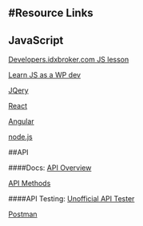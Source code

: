 #Resource Links
----
## JavaScript
[Developers.idxbroker.com JS lesson](https://developers.idxbroker.com/modules/scripting/?course_id=670)

[Learn JS as a WP dev](http://www.codeinwp.com/blog/learning-javascript-for-wordpress/)

[JQery](https://jquery.com/)

[React](https://facebook.github.io/react/)

[Angular](https://angularjs.org/)

[node.js](https://nodejs.org/en/docs/)


##API

####Docs:
[API Overview](https://developers.idxbroker.com/idx-broker-api/)

[API Methods](http://middleware.idxbroker.com/docs/api/methods/index.html)

####API Testing:
[Unofficial API Tester](http://unofficial-idx-broker-tools.herokuapp.com/api-quick-tester/)

[Postman](https://www.getpostman.com/)
